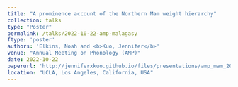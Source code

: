 ```yaml
---
title: "A prominence account of the Northern Mam weight hierarchy"
collection: talks
type: "Poster"
permalink: /talks/2022-10-22-amp-malagasy
ftype: 'poster'
authors: 'Elkins, Noah and <b>Kuo, Jennifer</b>'
venue: "Annual Meeting on Phonology (AMP)"
date: 2022-10-22
paperurl: 'http://jenniferxkuo.github.io/files/presentations/amp_mam_2022.pdf'
location: "UCLA, Los Angeles, California, USA"
---
```

